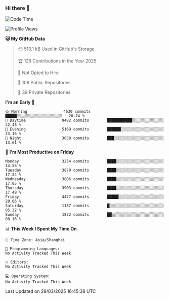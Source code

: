 ### Hi there 👋

<!--
**qbosen/qbosen** is a ✨ _special_ ✨ repository because its `README.md` (this file) appears on your GitHub profile.

Here are some ideas to get you started:

- 🔭 I’m currently working on ...
- 🌱 I’m currently learning ...
- 👯 I’m looking to collaborate on ...
- 🤔 I’m looking for help with ...
- 💬 Ask me about ...
- 📫 How to reach me: ...
- 😄 Pronouns: ...
- ⚡ Fun fact: ...
-->

<!--START_SECTION:waka-->
![Code Time](http://img.shields.io/badge/Code%20Time-2%2C111%20hrs%2036%20mins-blue)

![Profile Views](http://img.shields.io/badge/Profile%20Views-1-blue)

**🐱 My GitHub Data** 

> 📦 510.1 kB Used in GitHub's Storage 
 > 
> 🏆 128 Contributions in the Year 2025
 > 
> 🚫 Not Opted to Hire
 > 
> 📜 108 Public Repositories 
 > 
> 🔑 39 Private Repositories 
 > 
**I'm an Early 🐤** 

```text
🌞 Morning                4630 commits        █████░░░░░░░░░░░░░░░░░░░░   20.74 % 
🌆 Daytime                9482 commits        ███████████░░░░░░░░░░░░░░   42.48 % 
🌃 Evening                5169 commits        ██████░░░░░░░░░░░░░░░░░░░   23.16 % 
🌙 Night                  3038 commits        ███░░░░░░░░░░░░░░░░░░░░░░   13.61 % 
```
📅 **I'm Most Productive on Friday** 

```text
Monday                   3254 commits        ████░░░░░░░░░░░░░░░░░░░░░   14.58 % 
Tuesday                  3870 commits        ████░░░░░░░░░░░░░░░░░░░░░   17.34 % 
Wednesday                3806 commits        ████░░░░░░░░░░░░░░░░░░░░░   17.05 % 
Thursday                 3903 commits        ████░░░░░░░░░░░░░░░░░░░░░   17.49 % 
Friday                   4477 commits        █████░░░░░░░░░░░░░░░░░░░░   20.06 % 
Saturday                 1187 commits        █░░░░░░░░░░░░░░░░░░░░░░░░   05.32 % 
Sunday                   1822 commits        ██░░░░░░░░░░░░░░░░░░░░░░░   08.16 % 
```


📊 **This Week I Spent My Time On** 

```text
🕑︎ Time Zone: Asia/Shanghai

💬 Programming Languages: 
No Activity Tracked This Week

🔥 Editors: 
No Activity Tracked This Week

💻 Operating System: 
No Activity Tracked This Week
```


 Last Updated on 29/03/2025 16:45:38 UTC
<!--END_SECTION:waka-->
